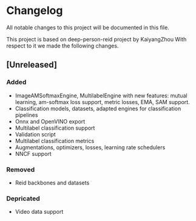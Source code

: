 # Changelog

All notable changes to this project will be documented in this file.

This project is based on deep-person-reid project by KaiyangZhou
With respect to it we made the following changes.

## \[Unreleased\]
### Added
* ImageAMSoftmaxEngine, MultilabelEngine with new features: mutual learning, am-softmax loss support, metric losses, EMA, SAM support.
* Classification models, datasets, adapted engines for classification pipelines
* Onnx and OpenVINO export
* Multilabel classification support
* Validation script
* Multilabel classification metrics
* Augmentations, optimizers, losses, learning rate schedulers
* NNCF support

### Removed
* Reid backbones and datasets

### Depricated
* Video data support